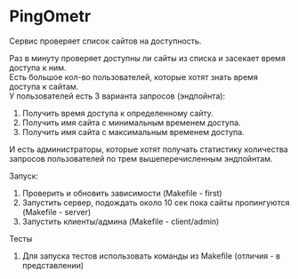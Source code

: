 # PingOmetr  
Сервис проверяет список сайтов на доступность.  

Раз в минуту проверяет доступны ли сайты из списка и засекает время доступа к ним.  
Есть большое кол-во пользователей, которые хотят знать время доступа к сайтам.  
У пользователей есть 3 варианта запросов (эндпойнта):  
1. Получить время доступа к определенному сайту.  
2. Получить имя сайта с минимальным временем доступа.  
3. Получить имя сайта с максимальным временем доступа.  

И есть администраторы, которые хотят получать статистику количества запросов пользователей по трем вышеперечисленным эндпойнтам.  

Запуск:  
1. Проверить и обновить зависимости (Makefile - first)  
2. Запустить сервер, подождать около 10 сек пока сайты пропингуются (Makefile - server)  
3. Запустить клиенты/админа (Makefile - client/admin)  

Тесты  
1. Для запуска тестов использовать команды из Makefile (отличия - в представлении)  
